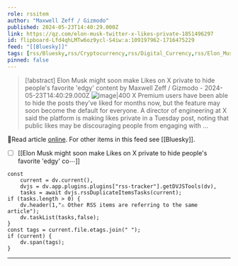 ```yaml
---
role: rssitem
author: "Maxwell Zeff / Gizmodo"
published: 2024-05-23T14:40:29.000Z
link: https://qz.com/elon-musk-twitter-x-likes-private-1851496297
id: flipboard-Lfd4qhLMTw6oz9ycl-S4iw:a:109197962-1716475229
feed: "[[Bluesky]]"
tags: [rss/Bluesky,rss/Cryptocurrency,rss/Digital_Currency,rss/Elon_Musk,rss/Finance]
pinned: false
---
```


> [!abstract] Elon Musk might soon make Likes on X private to hide people's favorite 'edgy' content by Maxwell Zeff / Gizmodo - 2024-05-23T14:40:29.000Z
> <span class="rss-image">![image|400](https://i.kinja-img.com/image/upload/c_fill,h_675,pg_1,q_80,w_1200/d0f0eb517862fbf31791896b080b14e1.jpg)</span> X Premium users have been able to hide the posts they’ve liked for months now, but the feature may soon become the default for everyone. A director of engineering at X said the platform is making likes private in a Tuesday post, noting that public likes may be discouraging people from engaging with …

🔗Read article [online](https://qz.com/elon-musk-twitter-x-likes-private-1851496297). For other items in this feed see [[Bluesky]].

- [ ] [[Elon Musk might soon make Likes on X private to hide people's favorite 'edgy' co⋯]]

~~~dataviewjs
const
    current = dv.current(),
	dvjs = dv.app.plugins.plugins["rss-tracker"].getDVJSTools(dv),
	tasks = await dvjs.rssDuplicateItemsTasks(current);
if (tasks.length > 0) {
	dv.header(1,"⚠ Other RSS items are referring to the same article");
    dv.taskList(tasks,false);
}
const tags = current.file.etags.join(" ");
if (current) {
	dv.span(tags);
}
~~~

- - -
